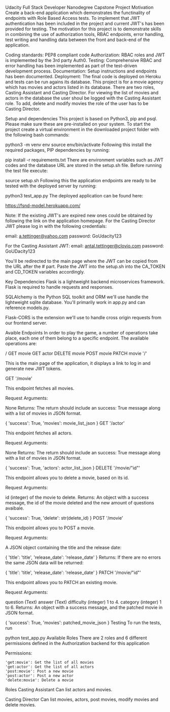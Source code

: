 Udacity Full Stack Developer Nanodegree Capstone Project
Motivation
Create a back-end application which demonstrates the functinality of endpoints with Role Based Access tests. To implement that JWT authentication has been included in the project and current JWT's has been provided for testing. The motivation for this project is to demonstrate skills in combining the use of authorization tools, RBAC endpoints, error handling, test writing and handling data between the front and back-end of the application.

Coding standards: PEP8 compliant code
Authorization: RBAC roles and JWT is implemented by the 3rd party Auth0.
Testing: Comprehensive RBAC and error handling has been implemented as part of the test-driven development process.
Documentation: Setup instructions and endpoints has been documented.
Deployment: The final code is deployed on Heroku and tests can be run agains its database.
This project is for a movie agency which has movies and actors listed in its database. There are two roles, Casting Assistant and Casting Director. For viewing the list of movies and actors in the database the user shoul be logged with the Casting Assistant role. To add, delete and modify movies the role of the user has to be Casting Director.

Setup and dependencies
This project is based on Python3, pip and psql. Please make sure these are pre-installed on your system. To start the project create a virtual environment in the downloaded project folder with the following bash commands:

python3 -m venv env
source env/bin/activate
Following this install the required packages, PIP dependencies by running:

pip install -r requirements.txt
There are environment variables such as JWT codes and the database URL are stored in the setup.sh file. Before running the test file execute:

source setup.sh
Following this the application endpoints are ready to be tested with the deployed server by running:

python3 test_app.py
The deployed application can be found here:

https://fsnd-model.herokuapp.com/

Note: If the existing JWT's are expired new ones could be obtained by following the link on the application homepage. For the Casting Director JWT please log in with the following credentials:

email: a.tettinger@yahoo.com password: GoUdacity123

For the Casting Assistant JWT: email: antal.tettinger@clovio.com password: GoUDacity123

You'll be redirected to the main page where the JWT can be copied from the URL after the # part. Paste the JWT into the setup.sh into the CA_TOKEN and CD_TOKEN variables accordingly.

Key Dependencies
Flask is a lightweight backend microservices framework. Flask is required to handle requests and responses.

SQLAlchemy is the Python SQL toolkit and ORM we'll use handle the lightweight sqlite database. You'll primarily work in app.py and can reference models.py.

Flask-CORS is the extension we'll use to handle cross origin requests from our frontend server.

Avaible Endpoints
In order to play the game, a number of operations take place, each one of them belong to a specific endpoint. The available operations are:

/
GET movie
GET actor
DELETE movie
POST movie
PATCH movie
'/'

This is the main page of the application, it displays a link to log in and generate new JWT tokens.

GET '/movie'

This endpoint fetches all movies.

Request Arguments:

None
Returns: The return should include an success: True message along with a list of movies in JSON format.

{
  'success': True,
  'movies': movie_list_json
}
GET '/actor'

This endpoint fetches all actors.

Request Arguments:

None
Returns: The return should include an success: True message along with a list of movies in JSON format.

{
  'success': True,
  'actors': actor_list_json
}
DELETE '/movie/"id"'

This endpoint allows you to delete a movie, based on its id.

Request Arguments:

id (integer) of the movie to delete.
Returns: An object with a success message, the id of the movie deleted and the new amount of questions avaibale.

{
  'success': True,
  'delete': str(delete_id)
}
POST '/movie'

This endpoint allows you to POST a movie.

Request Arguments:

A JSON object containing the title and the release date:

{
  'title': 'title',
  'release_date': 'release_date'
}
Returns: If there are no errors the same JSON data will be returned:

{
  'title': 'title',
  'release_date': 'release_date'
}
PATCH '/movie/"id"'

This endpoint allows you to PATCH an existing movie.

Request Arguments:

question (Text)
answer (Text)
difficulty (integer) 1 to 4.
category (integer) 1 to 6.
Returns: An object with a success message, and the patched movie in JSON format.

{
  'success': True,
  'movies': patched_movie_json
}
Testing
To run the tests, run

python test_app.py
Available Roles
There are 2 roles and 6 different permissions defined in the Authorization backend for this application

Permissions:
```
'get:movie': Get the list of all movies
'get:actor': Get the list of all actors
'post:movie': Post a new movie
'post:actor': Post a new actor
'delete:movie': Delete a movie
```
Roles
Casting Assistant
Can list actors and movies.

Casting Director
Can list movies, actors, post movies, modify movies and delete movies.